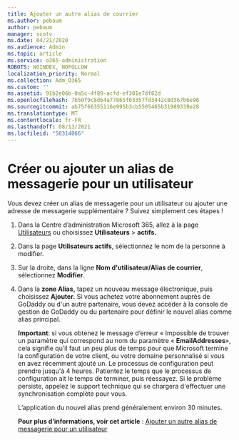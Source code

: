 ```yaml
---
title: Ajouter un autre alias de courrier
ms.author: pebaum
author: pebaum
manager: scotv
ms.date: 04/21/2020
ms.audience: Admin
ms.topic: article
ms.service: o365-administration
ROBOTS: NOINDEX, NOFOLLOW
localization_priority: Normal
ms.collection: Adm_O365
ms.custom: ''
ms.assetid: 91b2e06b-0a5c-4f89-acfd-ef301e7df82d
ms.openlocfilehash: 7b50f9c8d64a77865f03357fd3442c8d367b6e96
ms.sourcegitcommit: ab75f66355116e995b3cb5505465b31989339e28
ms.translationtype: MT
ms.contentlocale: fr-FR
ms.lasthandoff: 08/13/2021
ms.locfileid: "58314066"
---
```

# <a name="create-or-add-an-email-alias-for-a-user"></a>Créer ou ajouter un alias de messagerie pour un utilisateur

Vous devez créer un alias de messagerie pour un utilisateur ou ajouter une adresse de messagerie supplémentaire ? Suivez simplement ces étapes !
  
1. Dans la Centre d’administration Microsoft 365, allez à la page [Utilisateurs](https://go.microsoft.com/fwlink/p/?linkid=834822) ou choisissez **Utilisateurs**  >  **actifs.**
    
2. Dans la page **Utilisateurs actifs**, sélectionnez le nom de la personne à modifier. 
    
3. Sur la droite, dans la ligne **Nom d'utilisateur/Alias de courrier**, sélectionnez **Modifier**.
    
4. Dans la **zone Alias,** tapez un nouveau message électronique, puis choisissez **Ajouter.** Si vous achetez votre abonnement auprès de GoDaddy ou d'un autre partenaire, vous devez accéder à la console de gestion de GoDaddy ou du partenaire pour définir le nouvel alias comme alias principal. 
    
    **Important**: si vous obtenez le message d’erreur « Impossible de trouver un paramètre qui correspond au nom du paramètre « **EmailAddresses**», cela signifie qu’il faut un peu plus de temps pour que Microsoft termine la configuration de votre client, ou votre domaine personnalisé si vous en avez récemment ajouté un. Le processus de configuration peut prendre jusqu'à 4 heures. Patientez le temps que le processus de configuration ait le temps de terminer, puis réessayez. Si le problème persiste, appelez le support technique qui se chargera d'effectuer une synchronisation complète pour vous.
    
    L’application du nouvel alias prend généralement environ 30 minutes.
    
    **Pour plus d’informations, voir cet article** : [Ajouter un autre alias de messagerie pour un utilisateur](https://docs.microsoft.com/microsoft-365/admin/email/add-another-email-alias-for-a-user)
    

